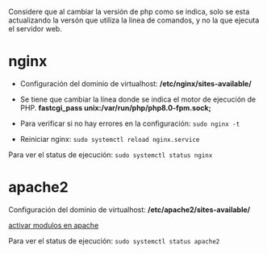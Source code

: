 Considere que al cambiar la versión de php como se indica, solo se esta actualizando la versón que utiliza la linea de comandos, y no la que ejecuta el servidor web.


# nginx
- Configuración del dominio de virtualhost: **/etc/nginx/sites-available/**

- Se tiene que cambiar la línea donde se indica el motor de ejecución de PHP. 
**fastcgi_pass unix:/var/run/php/php8.0-fpm.sock;**

- Para verificar si no hay errores en la configuración: 
``` sudo nginx -t ```

- Reiniciar nginx:
``` sudo systemctl reload nginx.service ```

Para ver el status de ejecución:
``` sudo systemctl status nginx ```



# apache2
Configuración del dominio de virtualhost: **/etc/apache2/sites-available/**

[activar modulos en apache](https://www.swhosting.com/es/comunidad/manual/como-activar-y-desactivar-modulos-en-apache)

Para ver el status de ejecución:
``` sudo systemctl status apache2 ```

